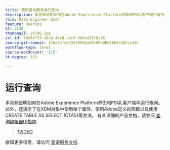 ```yaml
---
title: 使用查询服务运行查询
description: 本视频说明如何在Adobe Experience Platform界面和PSQL客户端中运行查询。 此外，还演示了在XDM对象中使用单个属性、使用Adobe定义的函数以及使用CREATE TABLE AS SELECT (CTAS)等方法。
role: Data Engineer,User
feature: Queries
kt: 3140
thumbnail: 29796.jpg
exl-id: 7b264733-a0e0-44cd-a2c0-680a473f8cf6
source-git-commit: 17be24fe619139056a69190b98610644387ca18f
workflow-type: tm+mt
source-wordcount: '115'
ht-degree: 11%

---
```


# 运行查询

本视频说明如何在Adobe Experience Platform界面和PSQL客户端中运行查询。 此外，还演示了在XDM对象中使用单个属性、使用Adobe定义的函数以及使用CREATE TABLE AS SELECT (CTAS)等方法。 有关详细的产品文档，请参阅 [查询编辑器UI指南](https://experienceleague.adobe.com/docs/experience-platform/query/ui/user-guide.html?lang=zh-Hans).

>[!VIDEO](https://video.tv.adobe.com/v/29796?quality=12&learn=on)

欲知更多信息，请访问 [查询服务文档](https://experienceleague.adobe.com/docs/experience-platform/query/home.html?lang=zh-Hans).
